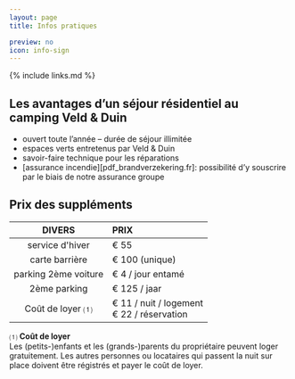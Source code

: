 ```yaml
---
layout: page
title: Infos pratiques

preview: no
icon: info-sign
---
```


{% include links.md %}

## Les avantages d’un séjour résidentiel au camping Veld & Duin

- ouvert toute l’année – durée de séjour illimitée
- espaces verts entretenus par Veld & Duin
- savoir-faire technique pour les réparations
- [assurance incendie][pdf_brandverzekering.fr]: possibilité d’y souscrire par le biais de notre assurance groupe


## Prix des suppléments

DIVERS                  |PRIX         
:----------------------:|:---------------
service d'hiver         |€ 55
carte barrière          |€ 100 (unique)           
parking 2ème voiture    |€ 4 / jour entamé  
2ème parking            |€ 125 / jaar       
Coût de loyer ⑴        |€ 11 / nuit / logement <br> € 22 / réservation


⑴ **Coût de loyer**<br> Les (petits-)enfants et les (grands-)parents du propriétaire peuvent loger gratuitement. Les autres personnes ou locataires qui passent la nuit sur place doivent être régistrés et payer le coût de loyer.
